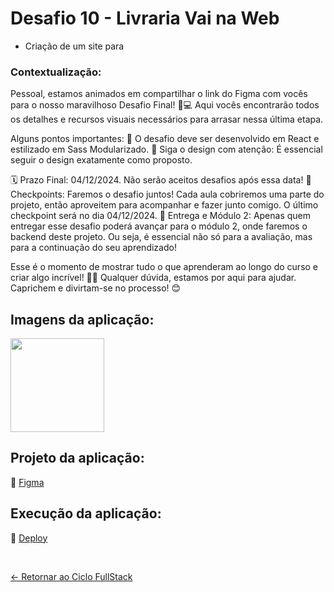 # Desafio 10 - Livraria Vai na Web

- Criação de um site para

### Contextualização:

Pessoal, estamos animados em compartilhar o link do Figma com vocês para o nosso maravilhoso Desafio Final! 🎨💻 Aqui vocês encontrarão todos os detalhes e recursos visuais necessários para arrasar nessa última etapa.

Alguns pontos importantes:
🌟 O desafio deve ser desenvolvido em React e estilizado em Sass Modularizado.
🌟 Siga o design com atenção: É essencial seguir o design exatamente como proposto.

🗓️ Prazo Final: 04/12/2024. Não serão aceitos desafios após essa data!
📅 Checkpoints: Faremos o desafio juntos! Cada aula cobriremos uma parte do projeto, então aproveitem para acompanhar e fazer junto comigo. O último checkpoint será no dia 04/12/2024.
🚀 Entrega e Módulo 2: Apenas quem entregar esse desafio poderá avançar para o módulo 2, onde faremos o backend deste projeto. Ou seja, é essencial não só para a avaliação, mas para a continuação do seu aprendizado!

Esse é o momento de mostrar tudo o que aprenderam ao longo do curso e criar algo incrível! 🚀🌟 Qualquer dúvida, estamos por aqui para ajudar. Caprichem e divirtam-se no processo! 😊
## Imagens da aplicação:

<div align="left">
 <img src="" height="150" />
</div>

## Projeto da aplicação:

📌 [Figma](https://www.figma.com/design/MDGn9uI2Ny5Y8sOJWnmfRp/Proposta-Empower?node-id=0-1&node-type=canvas&t=EndtmH2witkacjOy-0)

## Execução da aplicação:

📌 [Deploy]()

 <br>
 
[<- Retornar ao Ciclo FullStack](https://github.com/GilvanPOliveira/VaiNaWeb/tree/main/CicloFullStack)
